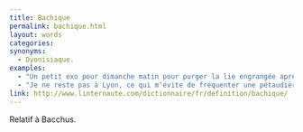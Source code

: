 ```yaml
---
title: Bachique
permalink: bachique.html
layout: words
categories:
synonyms:
  - Dyonisiaque.
examples:
  - "Un petit exo pour dimanche matin pour purger la lie engrangée après avoir croisé quelque ménade bachique !"
  - "Je ne reste pas à Lyon, ce qui m'évite de fréquenter une pétaudière de sybarites dévoyés... Bonnes libations bachiques ! Évitez nonobstant les échansons égrillards..."
link: http://www.linternaute.com/dictionnaire/fr/definition/bachique/
---
```


Relatif à Bacchus.
